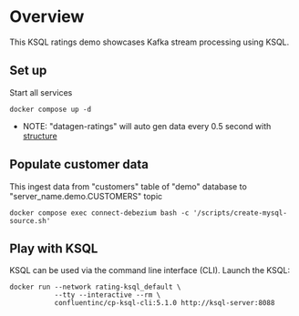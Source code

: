 # Overview

This KSQL ratings demo showcases Kafka stream processing using KSQL.

## Set up
 
Start all services
```
docker compose up -d
```
* NOTE: "datagen-ratings" will auto gen data every 0.5 second with [structure](https://github.com/confluentinc/ksql/blob/4.1.0-post/ksql-examples/src/main/resources/ratings_schema.avro)


## Populate customer data
This ingest data from "customers" table of "demo" database to "server_name.demo.CUSTOMERS" topic

```
docker compose exec connect-debezium bash -c '/scripts/create-mysql-source.sh'
```
## Play with KSQL
KSQL can be used via the command line interface (CLI).
Launch the KSQL:
```
docker run --network rating-ksql_default \
           --tty --interactive --rm \
           confluentinc/cp-ksql-cli:5.1.0 http://ksql-server:8088
```
